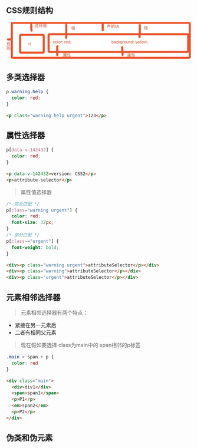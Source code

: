 ## CSS规则结构
![](./structure.jpeg)

## 多类选择器

```css
p.warning.help {
  color: red;
}
```
```html
<p class="warning help urgent">123</p>
```


## 属性选择器
```css
p[data-v-142432] {
  color: red;
}
```
```html
<p data-v-142432>version: CSS2</p>
<p>attribute-selector</p>
```
> 属性值选择器

```css
/* 完全匹配 */
p[class="warning urgent"] {
  color: red;
  font-size: 32px;
}
/* 部分匹配 */
p[class~="urgent"] {
  font-weight: bold;
}
```

```html
<div><p class="warning urgent">attributeSelector</p></div>
<div><p class="warning">attributeSelector</p></div>
<div><p class="urgent">attributeSelector</p></div>
```

## 元素相邻选择器
> 元素相邻选择器有两个特点：
  - 紧接在另一元素后
  - 二者有相同父元素

> 现在假如要选择 class为main中的 span相邻的p标签

```css
.main > span + p {
  color: red
}
```
```html
<div class="main">
  <div>div1</div>
  <span>span1</span>
  <p>P1</p>
  <em>span2</em>
  <p>P2</p>
</div>
```

## 伪类和伪元素
